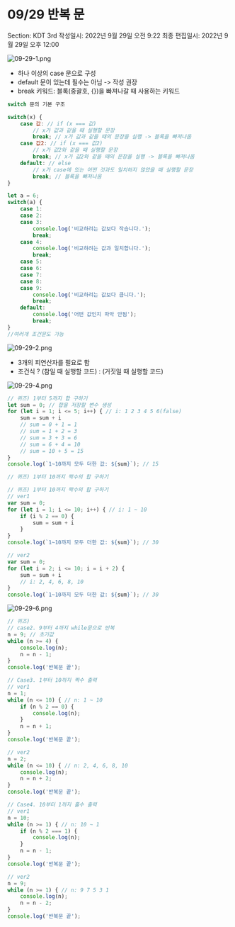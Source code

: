 # 09/29 반복 문

Section: KDT 3rd
작성일시: 2022년 9월 29일 오전 9:22
최종 편집일시: 2022년 9월 29일 오후 12:00

![09-29-1.png](09%2029%20%E1%84%87%E1%85%A1%E1%86%AB%E1%84%87%E1%85%A9%E1%86%A8%20%E1%84%86%E1%85%AE%E1%86%AB%205f140bcf6cef47ccaf27bbabe211b7de/09-29-1.png)

- 하나 이상의 case 문으로 구성
- default 문이 있는데 필수는 아님 -> 작성 권장
- break 키워드: 블록(중괄호, {})을 빠져나갈 때 사용하는 키워드

```jsx
switch 문의 기본 구조

switch(x) {
	case 값: // if (x === 값)
		// x가 값과 같을 때 실행할 문장
		break; // x가 값과 같을 때의 문장을 실행 -> 블록을 빠져나옴
	case 값2: // if (x === 값2)
		// x가 값2와 같을 때 실행할 문장
		break; // x가 값2와 같을 때의 문장을 실행 -> 블록을 빠져나옴
	default: // else
		// x가 case에 있는 어떤 것과도 일치하지 않았을 때 실행할 문장
		break; // 블록을 빠져나옴
}
```

```jsx
let a = 6;
switch(a) {
	case 1:
	case 2:
	case 3:
		console.log('비교하려는 값보다 작습니다.');	
		break;
	case 4:
		console.log('비교하려는 값과 일치합니다.');	
		break;
	case 5:
	case 6:
	case 7:
	case 8:
	case 9:
		console.log('비교하려는 값보다 큽니다.');
		break;
	default: 
		console.log('어떤 값인지 파악 안됨');
		break;
}
//여러개 조건문도 가능
```

![09-29-2.png](09%2029%20%E1%84%87%E1%85%A1%E1%86%AB%E1%84%87%E1%85%A9%E1%86%A8%20%E1%84%86%E1%85%AE%E1%86%AB%205f140bcf6cef47ccaf27bbabe211b7de/09-29-2.png)

- 3개의 피연산자를 필요로 함
- 조건식 ? (참일 때 실행할 코드) : (거짓일 때 실행할 코드)

![09-29-4.png](09%2029%20%E1%84%87%E1%85%A1%E1%86%AB%E1%84%87%E1%85%A9%E1%86%A8%20%E1%84%86%E1%85%AE%E1%86%AB%205f140bcf6cef47ccaf27bbabe211b7de/09-29-4.png)

```jsx
// 퀴즈) 1부터 5까지 합 구하기
let sum = 0; // 합을 저장할 변수 생성
for (let i = 1; i <= 5; i++) { // i: 1 2 3 4 5 6(false)
	sum = sum + i 
	// sum = 0 + 1 = 1
	// sum = 1 + 2 = 3
	// sum = 3 + 3 = 6
	// sum = 6 + 4 = 10
	// sum = 10 + 5 = 15
}
console.log(`1~10까지 모두 더한 값: ${sum}`); // 15

// 퀴즈) 1부터 10까지 짝수의 합 구하기
```

```jsx
// 퀴즈) 1부터 10까지 짝수의 합 구하기
// ver1
var sum = 0;
for (let i = 1; i <= 10; i++) { // i: 1 ~ 10
	if (i % 2 == 0) {
		sum = sum + i
	}
}
console.log(`1~10까지 모두 더한 값: ${sum}`); // 30

// ver2
var sum = 0;
for (let i = 2; i <= 10; i = i + 2) {
	sum = sum + i 
	// i: 2, 4, 6, 8, 10
}
console.log(`1~10까지 모두 더한 값: ${sum}`); // 30
```

![09-29-6.png](09%2029%20%E1%84%87%E1%85%A1%E1%86%AB%E1%84%87%E1%85%A9%E1%86%A8%20%E1%84%86%E1%85%AE%E1%86%AB%205f140bcf6cef47ccaf27bbabe211b7de/09-29-6.png)

```jsx
// 퀴즈)
// case2. 9부터 4까지 while문으로 반복
n = 9; // 초기값
while (n >= 4) {
	console.log(n);
	n = n - 1;
}
console.log('반복문 끝');
```

```jsx
// Case3. 1부터 10까지 짝수 출력
// ver1
n = 1;
while (n <= 10) { // n: 1 ~ 10
	if (n % 2 == 0) {
		console.log(n);
	}
	n = n + 1;
}
console.log('반복문 끝');

// ver2
n = 2;
while (n <= 10) { // n: 2, 4, 6, 8, 10
	console.log(n);
	n = n + 2;
}
console.log('반복문 끝');

// Case4. 10부터 1까지 홀수 출력
// ver1
n = 10;
while (n >= 1) { // n: 10 ~ 1
	if (n % 2 === 1) {
		console.log(n);
	}
	n = n - 1;
}
console.log('반복문 끝');

// ver2
n = 9;
while (n >= 1) { // n: 9 7 5 3 1
	console.log(n);
	n = n - 2;
}
console.log('반복문 끝');
```